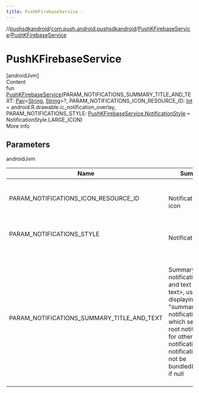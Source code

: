 ```yaml
---
title: PushKFirebaseService -
---
```

//[pushsdkandroid](../../index.md)/[com.push.android.pushsdkandroid](../index.md)/[PushKFirebaseService](index.md)/[PushKFirebaseService](-push-k-firebase-service.md)



# PushKFirebaseService  
[androidJvm]  
Content  
fun [PushKFirebaseService](-push-k-firebase-service.md)(PARAM_NOTIFICATIONS_SUMMARY_TITLE_AND_TEXT: [Pair](https://kotlinlang.org/api/latest/jvm/stdlib/kotlin/-pair/index.html)<[String](https://kotlinlang.org/api/latest/jvm/stdlib/kotlin/-string/index.html), [String](https://kotlinlang.org/api/latest/jvm/stdlib/kotlin/-string/index.html)>?, PARAM_NOTIFICATIONS_ICON_RESOURCE_ID: [Int](https://kotlinlang.org/api/latest/jvm/stdlib/kotlin/-int/index.html) = android.R.drawable.ic_notification_overlay, PARAM_NOTIFICATIONS_STYLE: [PushKFirebaseService.NotificationStyle](-notification-style/index.md) = NotificationStyle.LARGE_ICON)  
More info  


## Parameters  
  
androidJvm  
  
|  Name|  Summary| 
|---|---|
| <a name="com.push.android.pushsdkandroid/PushKFirebaseService/PushKFirebaseService/#kotlin.Pair[kotlin.String,kotlin.String]?#kotlin.Int#com.push.android.pushsdkandroid.PushKFirebaseService.NotificationStyle/PointingToDeclaration/"></a>PARAM_NOTIFICATIONS_ICON_RESOURCE_ID| <a name="com.push.android.pushsdkandroid/PushKFirebaseService/PushKFirebaseService/#kotlin.Pair[kotlin.String,kotlin.String]?#kotlin.Int#com.push.android.pushsdkandroid.PushKFirebaseService.NotificationStyle/PointingToDeclaration/"></a><br><br>Notification small icon<br><br>
| <a name="com.push.android.pushsdkandroid/PushKFirebaseService/PushKFirebaseService/#kotlin.Pair[kotlin.String,kotlin.String]?#kotlin.Int#com.push.android.pushsdkandroid.PushKFirebaseService.NotificationStyle/PointingToDeclaration/"></a>PARAM_NOTIFICATIONS_STYLE| <a name="com.push.android.pushsdkandroid/PushKFirebaseService/PushKFirebaseService/#kotlin.Pair[kotlin.String,kotlin.String]?#kotlin.Int#com.push.android.pushsdkandroid.PushKFirebaseService.NotificationStyle/PointingToDeclaration/"></a><br><br>Notification style<br><br>
| <a name="com.push.android.pushsdkandroid/PushKFirebaseService/PushKFirebaseService/#kotlin.Pair[kotlin.String,kotlin.String]?#kotlin.Int#com.push.android.pushsdkandroid.PushKFirebaseService.NotificationStyle/PointingToDeclaration/"></a>PARAM_NOTIFICATIONS_SUMMARY_TITLE_AND_TEXT| <a name="com.push.android.pushsdkandroid/PushKFirebaseService/PushKFirebaseService/#kotlin.Pair[kotlin.String,kotlin.String]?#kotlin.Int#com.push.android.pushsdkandroid.PushKFirebaseService.NotificationStyle/PointingToDeclaration/"></a><br><br>Summary notification title and text <title, text>, used for displaying a "summary notification", which serves as a root notification for other notifications notifications will not be bundled(grouped) if null<br><br>
  
  



